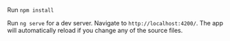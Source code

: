 Run `npm install`

Run `ng serve` for a dev server. Navigate to `http://localhost:4200/`. The app will automatically reload if you change any of the source files.

